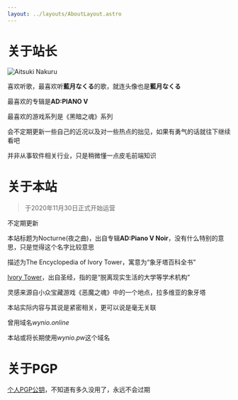 ```yaml
---
layout: ../layouts/AboutLayout.astro
---
```


# 关于站长

![Aitsuki Nakuru](/css/logo.png)

喜欢听歌，最喜欢听**藍月なくる**的歌，就连头像也是**藍月なくる**

最喜欢的专辑是**AD:PIANO V**

最喜欢的游戏系列是《黑暗之魂》系列

会不定期更新一些自己的近况以及对一些热点的拙见，如果有勇气的话就往下继续看吧

并非从事软件相关行业，只是稍微懂一点皮毛前端知识

# 关于本站

> 于2020年11月30日正式开始运营

不定期更新

本站标题为Nocturne(夜之曲)，出自专辑**AD:Piano V Noir**，没有什么特别的意思，只是觉得这个名字比较意思

描述为The Encyclopedia of Ivory Tower，寓意为“象牙塔百科全书”

[Ivory Tower](https://zh.wikipedia.org/wiki/%E8%B1%A1%E7%89%99%E5%A1%94)，出自圣经，指的是“脱离现实生活的大学等学术机构”

灵感来源自小众宝藏游戏《恶魔之魂》中的一个地点，拉多维亚的象牙塔

本站实际内容与其说是紧密相关，更可以说是毫无关联

曾用域名*wynio.online*

本站或将长期使用*wynio.pw*这个域名

# 关于PGP

[个人PGP公钥](/pgp/pgp/index.html)，不知道有多久没用了，永远不会过期
